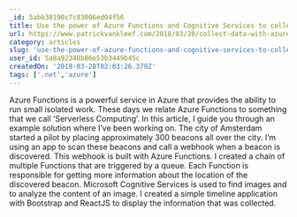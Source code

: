 ```yaml
---
_id: 5abb38190c7c83006ed04f56
title: Use the power of Azure Functions and Cognitive Services to collect geolocation information
url: https://www.patrickvankleef.com/2018/03/28/collect-data-with-azure-functions-and-cognitive-services/
category: articles
slug: 'use-the-power-of-azure-functions-and-cognitive-services-to-collect-geolocation-information'
user_id: 5a8a92348b86e53b3449b45c
createdOn: '2018-03-28T02:03:26.378Z'
tags: ['.net','azure']
---
```


Azure Functions is a powerful service in Azure that provides the ability to run small isolated work. These days we relate Azure Functions to something that we call ‘Serverless Computing’. In this article, I guide you through an example solution where I’ve been working on. The city of Amsterdam started a pilot by placing approximately 300 beacons all over the city. I’m using an app to scan these beacons and call a webhook when a beacon is discovered. This webhook is built with Azure Functions. I created a chain of multiple Functions that are triggered by a queue. Each Function is responsible for getting more information about the location of the discovered beacon. Microsoft Cognitive Services is used to find images and to analyze the content of an image. I created a simple timeline application with Bootstrap and ReactJS to display the information that was collected.  
